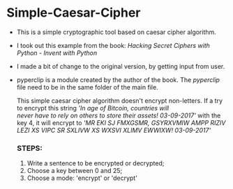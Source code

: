 # Simple-Caesar-Cipher

- This is a simple cryptographic tool based on caesar cipher algorithm.
- I took out this example from the book: *Hacking Secret Ciphers with Python - Invent with Python*
- I made a bit of change to the original version, by getting input from user.
- pyperclip is a module created by the author of the book. 
  The *pyperclip* file need to be in the same folder of the main file.
  
  This simple caesar cipher algorithm doesn't encrypt non-letters. If a try to encrypt this string _'In age of Bitcoin, countries will    
  never have to rely on others to store their assets! 03-09-2017'_ with the key 4, it will encrypt to _'MR EKI SJ FMXGSMR, GSYRXVMIW AMPP   RIZIV LEZI XS VIPC SR SXLIVW XS WXSVI XLIMV EWWIXW! 03-09-2017'_
  
  ### STEPS:
  1) Write a sentence to be encrypted or decrypted;
  2) Choose a key between 0 and 25;
  3) Choose a mode: 'encrypt' or 'decrypt'
